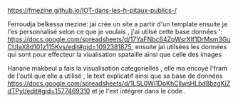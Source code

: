 https://fmezine.github.io/IOT-dans-les-h-pitaux-publics-/

Ferroudja belkessa mezine: jai crée un site a partir d'un template ensuite je l'es personnalisé selon ce que je voulais , j'ai utilsé cette base données ': https://docs.google.com/spreadsheets/d/17YaFNbc64ZqWsrXlf1DrMsm3GuCUIaX8d101z115Kvs/edit#gid=1092381875; ensuite jai utilsées les données qui sont pour effecteur la viualisation spataille ainsi que celle des images 
	
Hanane makbeul a fais la visualisation categorielles , elle ma encoyé l'fram de l'outil que elle a utilisé , le text explicatif ainsi que sa base de données https://docs.google.com/spreadsheets/d/1LSL0Wi1DpKhCllwsHLbd8bzgKiZdTPyl/edit#gid=1577469310 et je l'est intégrer dans le code .


  
